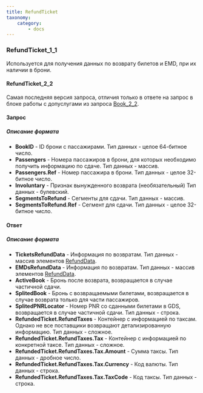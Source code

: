 ```yaml
---
title: RefundTicket
taxonomy:
    category:
        - docs
---
```


### RefundTicket_1_1

Используется для получения данных по возврату билетов и EMD, при их наличии в брони.

#### RefundTicket_2_2
Самая последняя версия запроса, отличия только в ответе на запрос в блоке работы с допуслугами из запроса [Book_2_2](/avia/request/bookflight). 

#### Запрос

##### Описание формата

- **BookID** - ID брони с пассажирами. Тип данных - целое 64-битное число.
- **Passengers** - Номера пассажиров в брони, для которых необходимо получить информацию по сдаче. Тип данных - массив.
- **Passengers.Ref** - Номер пассажира в брони. Тип данных - целое 32-битное число.
- **Involuntary** - Признак вынужденного возврата (необязательный) Тип данных - булевский.
- **SegmentsToRefund** - Сегменты для сдачи. Тип данных - массив.
- **SegmentsToRefund.Ref** - Сегмент для сдачи. Тип данных - целое 32-битное число.

#### Ответ

##### Описание формата

- **TicketsRefundData** - Информация по возвратам. Тип данных - массив элементов [RefundData](/avia/common/refunddata).
- **EMDsRefundData** - Информация по возвратам. Тип данных - массив элементов [RefundData](/avia/common/refunddata).
- **ActiveBook** - Бронь после возврата, возвращается в случае частичной сдачи.
- **SplitedBook** - Бронь с возвращаемыми билетами, возвращается в случае возврата только для части пассажиров.
- **SplitedPNRLocator** - Номер PNR со сданными билетами в GDS, возвращается в случае частичной сдачи. Тип данных - строка.
- **RefundedTicket.RefundTaxes** - Контейнер с информацией по таксам. Однако не все поставщики возвращают детализированную информацию. Тип данных - сложное.
- **RefundedTicket.RefundTaxes.Tax** - Контейнер с информацией по конкретной таксе. Тип данных - сложное.
- **RefundedTicket.RefundTaxes.Tax.Amount** - Сумма таксы. Тип данных - дробное число.
- **RefundedTicket.RefundTaxes.Tax.Currency** - Код валюты. Тип данных - строка.
- **RefundedTicket.RefundTaxes.Tax.TaxCode** - Код таксы. Тип данных - строка.
